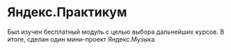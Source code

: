 # Яндекс.Практикум
Был изучен бесплатный модуль с целью выбора дальнейших курсов. В итоге, сделан один мини-проект Яндекс.Музыка
